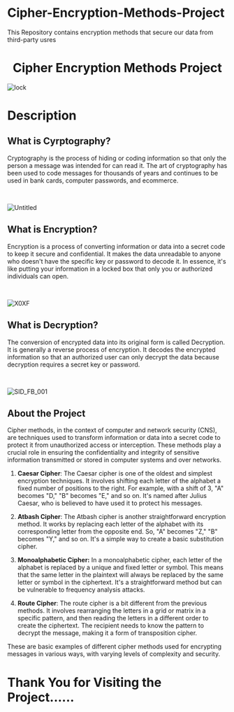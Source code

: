 # Cipher-Encryption-Methods-Project
This Repository contains encryption methods that secure our data from third-party usres
<h1 align="center">Cipher Encryption Methods Project</h1>

![lock](![266299923-badbad36-6195-4a98-b1c8-b8fa624558e4](https://github.com/Puneeth-Gudipati/Cipher-Encryption-Methods-Project/assets/123624243/23630310-1dd6-47db-a9c2-2eea55680c4b)
)

<h1>Description</h1>

<h2>What is Cyrptography?</h2>

Cryptography is the process of hiding or coding information so that only the person a message was intended for can read it. The art of cryptography has been used to code messages for thousands of years and continues to be used in bank cards, computer passwords, and ecommerce.

<br>

![Untitled](![266305414-eb297717-f813-410e-a3ef-504c2d489855](https://github.com/Puneeth-Gudipati/Cipher-Encryption-Methods-Project/assets/123624243/0021acc3-7fa6-4358-89dd-93403f25bd44)
)

<h2>What is Encryption?</h2>

Encryption is a process of converting information or data into a secret code to keep it secure and confidential. It makes the data unreadable to anyone who doesn't have the specific key or password to decode it. In essence, it's like putting your information in a locked box that only you or authorized individuals can open.

<br>

![X0XF](![266307207-6121235b-fc11-4a98-9e1b-946655bc7716](https://github.com/Puneeth-Gudipati/Cipher-Encryption-Methods-Project/assets/123624243/ce3c5695-c042-49c8-abed-1069014cc445)
)

<h2>What is Decryption?</h2>

The conversion of encrypted data into its original form is called Decryption. It is generally a reverse process of encryption. It decodes the encrypted information so that an authorized user can only decrypt the data because decryption requires a secret key or password.

<br>

![SID_FB_001](![266307995-5818165e-e412-4d4e-80ee-f31002098bd4](https://github.com/Puneeth-Gudipati/Cipher-Encryption-Methods-Project/assets/123624243/309f644c-479b-4d0e-b9f1-34cc1176ca29)
)

<h2>About the Project</h2>


Cipher methods, in the context of computer and network security (CNS), are techniques used to transform information or data into a secret code to protect it from unauthorized access or interception. These methods play a crucial role in ensuring the confidentiality and integrity of sensitive information transmitted or stored in computer systems and over networks.

1. <b>Caesar Cipher</b>: The Caesar cipher is one of the oldest and simplest encryption techniques. It involves shifting each letter of the alphabet a fixed number of positions to the right. For example, with a shift of 3, "A" becomes "D," "B" becomes "E," and so on. It's named after Julius Caesar, who is believed to have used it to protect his messages.

2. <b>Atbash Cipher</b>: The Atbash cipher is another straightforward encryption method. It works by replacing each letter of the alphabet with its corresponding letter from the opposite end. So, "A" becomes "Z," "B" becomes "Y," and so on. It's a simple way to create a basic substitution cipher.

3. <b>Monoalphabetic Cipher:</b> In a monoalphabetic cipher, each letter of the alphabet is replaced by a unique and fixed letter or symbol. This means that the same letter in the plaintext will always be replaced by the same letter or symbol in the ciphertext. It's a straightforward method but can be vulnerable to frequency analysis attacks.

4. <b>Route Cipher</b>: The route cipher is a bit different from the previous methods. It involves rearranging the letters in a grid or matrix in a specific pattern, and then reading the letters in a different order to create the ciphertext. The recipient needs to know the pattern to decrypt the message, making it a form of transposition cipher.

These are basic examples of different cipher methods used for encrypting messages in various ways, with varying levels of complexity and security.

<h1> Thank You for Visiting the Project......</h1>
